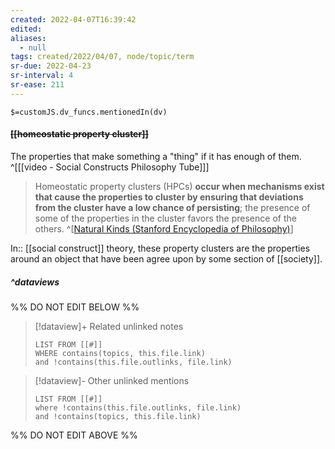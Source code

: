 ```yaml
---
created: 2022-04-07T16:39:42 
edited: 
aliases:
  - null
tags: created/2022/04/07, node/topic/term
sr-due: 2022-04-23
sr-interval: 4
sr-ease: 211
---
```

`$=customJS.dv_funcs.mentionedIn(dv)`

#### <s class="topic-title">[[homeostatic property cluster]]</s>

The properties that make something a "thing" if it has enough of them.
^[[[video - Social Constructs Philosophy Tube]]]

> Homeostatic property clusters (HPCs) **occur when mechanisms exist that cause the properties to cluster by ensuring that deviations from the cluster have a low chance of persisting**; the presence of some of the properties in the cluster favors the presence of the others.
^[[Natural Kinds (Stanford Encyclopedia of Philosophy)](https://plato.stanford.edu/entries/natural-kinds)]

In:: [[social construct]] theory,
these property clusters are the properties around an object that have been agree upon by some section of [[society]].


##### ^dataviews

%% DO NOT EDIT BELOW %%
> [!dataview]+ Related unlinked notes
> ```dataview
> LIST FROM [[#]]
> WHERE contains(topics, this.file.link)
> and !contains(this.file.outlinks, file.link)
> ```
 
> [!dataview]- Other unlinked mentions
> ```dataview
> LIST FROM [[#]]
> where !contains(this.file.outlinks, file.link)
> and !contains(topics, this.file.link)
> ```

%% DO NOT EDIT ABOVE %%
